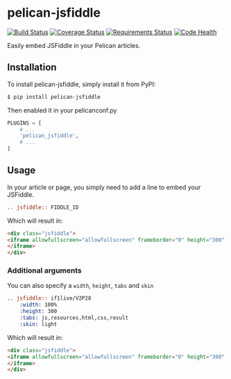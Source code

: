 # pelican-jsfiddle

[![Build Status](https://travis-ci.org/if1live/pelican-jsfiddle.svg)](https://travis-ci.org/if1live/pelican-jsfiddle)
[![Coverage Status](https://coveralls.io/repos/if1live/pelican-jsfiddle/badge.png)](https://coveralls.io/r/if1live/pelican-jsfiddle)
[![Requirements Status](https://requires.io/github/if1live/pelican-jsfiddle/requirements.png?branch=master)](https://requires.io/github/if1live/pelican-jsfiddle/requirements/?branch=master)
[![Code Health](https://landscape.io/github/if1live/pelican-jsfiddle/master/landscape.png)](https://landscape.io/github/if1live/pelican-jsfiddle/master)

Easily embed JSFiddle in your Pelican articles.

## Installation

To install pelican-jsfiddle, simply install it from PyPI:

```bash
$ pip install pelican-jsfiddle
```

Then enabled it in your pelicanconf.py

```python
PLUGINS = [
    # ...
    'pelican_jsfiddle',
    # ...
]
```

## Usage

In your article or page, you simply need to add a line to embed your JSFiddle.

```rst
.. jsfiddle:: FIDDLE_ID
```

Which will result in:

```html
<div class="jsfiddle">
<iframe allowfullscreen="allowfullscreen" frameborder="0" height="300" src="http://jsfiddle.net/<FIDDLE_ID>/embedded/js,resources,html,css,result/light/" width="100%">
</iframe>
</div>
```

### Additional arguments

You can also specify a ```width```, ```height```, ```tabs``` and ```skin```

```rst
.. jsfiddle:: if1live/V2P28
    :width: 100%
    :height: 300
    :tabs: js,resources,html,css,result
    :skin: light
```


Which will result in:

```html
<div class="jsfiddle">
<iframe allowfullscreen="allowfullscreen" frameborder="0" height="300" src="http://jsfiddle.net/if1live/V2P28/embedded/js,resources,html,css,result/light/" width="100%">
</iframe>
</div>
```
